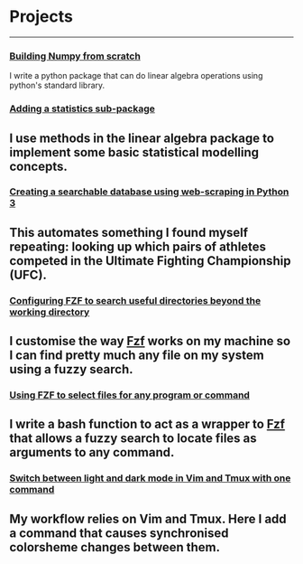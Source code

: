 # Projects

---
### [Building Numpy from scratch](./numpy_from_scratch/numpy_from_scratch.md)
I write a python package that can do linear algebra operations using python's
standard library.

### [Adding a statistics sub-package](./stats_from_scratch/stats_from_scratch.md)
I use methods in the linear algebra package to implement some basic
statistical modelling concepts.
---

### [Creating a searchable database using web-scraping in Python 3](./ufc_database/ufc_database.md)
This automates something I found myself repeating: looking up which pairs of
athletes competed in the Ultimate Fighting Championship (UFC).
---

### [Configuring FZF to search useful directories beyond the working directory](./fzf_search_dirs/fzf_search_dirs.md)
I customise the way [Fzf](https://github.com/junegunn/fzf) works on my machine
so I can find pretty much any file on my system using a fuzzy search.
---

### [Using FZF to select files for any program or command](./fzf_launcher/fzf_launcher.md)
I write a bash function to act as a wrapper to
[Fzf](https://github.com/junegunn/fzf) that allows a fuzzy search to locate
files as arguments to any command.
---

### [Switch between light and dark mode in Vim and Tmux with one command ](./colour_switching_terminal/colour_switching_terminal.md)
My workflow relies on Vim and Tmux. Here I add a command that causes
synchronised colorsheme changes between them.
---

